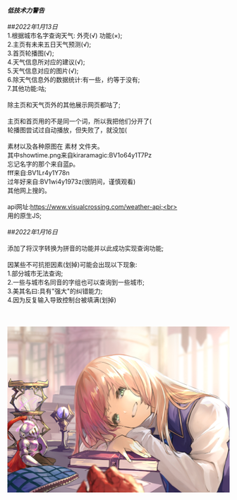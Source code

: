 
***低技术力警告***<br>
<br>
##_2022年1月13日_<br>
1.根据城市名字查询天气: 外壳(√) 功能(×);<br>
2.主页有未来五日天气预测(√);<br>
3.首页轮播图(√);<br>
4.天气信息所对应的建议(√);<br>
5.天气信息对应的图片(√);<br>
6.除天气信息外的数据统计:有一些，约等于没有;<br>
7.其他功能:咕;<br>
<br>
除主页和天气页外的其他展示网页都咕了;<br>
<br>
主页和首页用的不是同一个词，所以我把他们分开了(<br>
轮播图尝试过自动播放，但失败了，就没加(<br>
<br>
素材以及各种原图在 素材 文件夹。<br>
其中showtime.png来自kiraramagic:BV1o64y1T7Pz<br>
忘记名字的那个来自蓝p。<br>
fff来自:BV1Lr4y1Y78n<br>
过年好来自:BV1wi4y1973z(很阴间，谨慎观看)<br>
其他网上搜的。<br>
<br>
api网址:https://www.visualcrossing.com/weather-api;<br>
<br>
用的原生JS;<br>
<br>
##_2022年1月16日_<br>
<br>
添加了将汉字转换为拼音的功能并以此成功实现查询功能;<br>
<br>
因某些不可抗拒因素(划掉)可能会出现以下现象:<br>
1.部分城市无法查询;<br>
2.一些与城市名同音的字组也可以查询到一些城市;<br>
3.美其名曰:具有"强大"的纠错能力;<br>
4.因为反复输入导致控制台被填满(划掉)<br>
<br><br><br>
![](https://github.com/Ming13417/WoC/blob/main/WoC/%E3%82%A2%E3%83%B3%E3%81%A8%E3%82%B0%E3%83%AC%E3%82%A2.jpg)  
